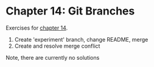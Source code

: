 # Chapter 14: Git Branches

Exercises for [chapter 14](https://info201.github.io/git-branches.html). 

1. Create 'experiment' branch, change README, merge
2. Create and resolve merge conflict

Note, there are currently no solutions
